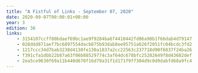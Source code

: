 ```yaml
---
title: "A Fistful of Links - September 07, 2020"
date: 2020-09-07T00:00:01+00:00
year: 3
edition: 36
links:
    - 3154107ccff80bdaef69bc1ae9f9284ba6f4410442fd86a98b1f66dab4d79147
    - 028ddd871aef7bc6897554dacb875b93dab8ee95751a626f2051fc04bcdc3fd2
    - 1217ccc34d7bab3238d4130fe130a1037a2cc22563c237718d90f6837f24ba26
    - f391cfa1dbb22b87a63f06b88529774c3af64dc678bfc25282649f8d43682def
    - 2ea5ce9630f69a11b440d670f16d79a31f1d171f9ff304d9c0d9dabfd68a9fc4
---
```


